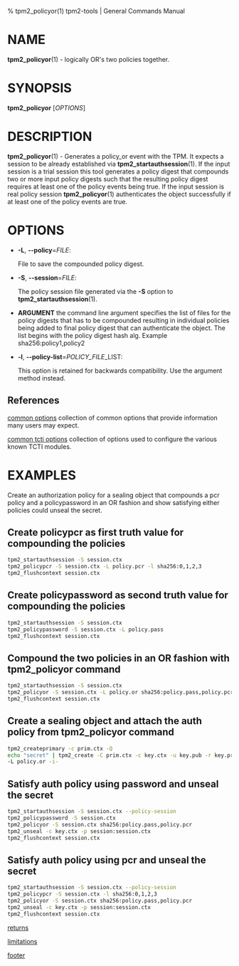 % tpm2_policyor(1) tpm2-tools | General Commands Manual

# NAME

**tpm2_policyor**(1) - logically OR's two policies together.

# SYNOPSIS

**tpm2_policyor** [*OPTIONS*]

# DESCRIPTION

**tpm2_policyor**(1) - Generates a policy_or event with the TPM. It expects a
session to be already established via **tpm2_startauthsession**(1). If
the input session is a trial session this tool generates a policy digest that
compounds two or more input policy digests such that the resulting policy digest
requires at least one of the policy events being true. If the input session is
real policy session **tpm2_policyor**(1) authenticates the object successfully
if at least one of the policy events are true.

# OPTIONS

  * **-L**, **\--policy**=_FILE_:

    File to save the compounded policy digest.

  * **-S**, **\--session**=_FILE_:

    The policy session file generated via the **-S** option to
    **tpm2_startauthsession**(1).

  * **ARGUMENT** the command line argument specifies the list of files for the
    policy digests that has to be compounded resulting in individual policies
    being added to final policy digest that can authenticate the object. The
    list begins with the policy digest hash alg. Example sha256:policy1,policy2

  * **-l**, **\--policy-list**=_POLICY\_FILE_\_LIST:

    This option is retained for backwards compatibility. Use the argument method
    instead.

## References

[common options](common/options.md) collection of common options that provide
information many users may expect.

[common tcti options](common/tcti.md) collection of options used to configure
the various known TCTI modules.

# EXAMPLES

Create an authorization policy for a sealing object that compounds a pcr policy
and a policypassword in an OR fashion and show satisfying either policies could
unseal the secret.

## Create policypcr as first truth value for compounding the policies
```bash
tpm2_startauthsession -S session.ctx
tpm2_policypcr -S session.ctx -L policy.pcr -l sha256:0,1,2,3
tpm2_flushcontext session.ctx
```

## Create policypassword as second truth value for compounding the policies
```bash
tpm2_startauthsession -S session.ctx
tpm2_policypassword -S session.ctx -L policy.pass
tpm2_flushcontext session.ctx
```

## Compound the two policies in an OR fashion with tpm2_policyor command
```bash
tpm2_startauthsession -S session.ctx
tpm2_policyor -S session.ctx -L policy.or sha256:policy.pass,policy.pcr
tpm2_flushcontext session.ctx
```

## Create a sealing object and attach the auth policy from tpm2_policyor command
```bash
tpm2_createprimary -c prim.ctx -Q
echo "secret" | tpm2_create -C prim.ctx -c key.ctx -u key.pub -r key.priv \
-L policy.or -i-
```

## Satisfy auth policy using password and unseal the secret
```bash
tpm2_startauthsession -S session.ctx --policy-session
tpm2_policypassword -S session.ctx
tpm2_policyor -S session.ctx sha256:policy.pass,policy.pcr
tpm2_unseal -c key.ctx -p session:session.ctx
tpm2_flushcontext session.ctx
```

## Satisfy auth policy using pcr and unseal the secret
```bash
tpm2_startauthsession -S session.ctx --policy-session
tpm2_policypcr -S session.ctx -l sha256:0,1,2,3
tpm2_policyor -S session.ctx sha256:policy.pass,policy.pcr
tpm2_unseal -c key.ctx -p session:session.ctx
tpm2_flushcontext session.ctx
```

[returns](common/returns.md)

[limitations](common/policy-limitations.md)

[footer](common/footer.md)

